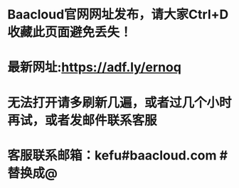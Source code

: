 # Baacloud官网网址发布，请大家Ctrl+D收藏此页面避免丢失！

# 最新网址:https://adf.ly/ernoq

# 无法打开请多刷新几遍，或者过几个小时再试，或者发邮件联系客服
# 客服联系邮箱：kefu#baacloud.com #替换成@
